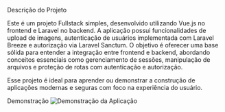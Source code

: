Descrição do Projeto

Este é um projeto Fullstack simples, desenvolvido utilizando Vue.js no frontend e Laravel no backend. A aplicação possui funcionalidades de upload de imagens, autenticação de usuários implementada com Laravel Breeze e autorização via Laravel Sanctum. O objetivo é oferecer uma base sólida para entender a integração entre frontend e backend, abordando conceitos essenciais como gerenciamento de sessões, manipulação de arquivos e proteção de rotas com autenticação e autorização.

Esse projeto é ideal para aprender ou demonstrar a construção de aplicações modernas e seguras com foco na experiência do usuário.

Demonstração
![Demonstração da Aplicação](frontend/public/fullstack_app.gif)
